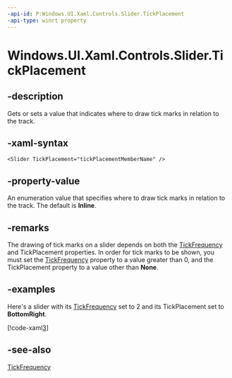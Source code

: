 ```yaml
---
-api-id: P:Windows.UI.Xaml.Controls.Slider.TickPlacement
-api-type: winrt property
---
```


<!-- Property syntax
public Windows.UI.Xaml.Controls.Primitives.TickPlacement TickPlacement { get;  set; }
-->

# Windows.UI.Xaml.Controls.Slider.TickPlacement

## -description
Gets or sets a value that indicates where to draw tick marks in relation to the track.

## -xaml-syntax
```xaml
<Slider TickPlacement="tickPlacementMemberName" />
```


## -property-value
An enumeration value that specifies where to draw tick marks in relation to the track. The default is **Inline**.

## -remarks
The drawing of tick marks on a slider depends on both the [TickFrequency](slider_tickfrequency.md) and TickPlacement properties. In order for tick marks to be shown, you must set the [TickFrequency](slider_tickfrequency.md) property to a value greater than 0, and the TickPlacement property to a value other than **None**.

## -examples
Here's a slider with its [TickFrequency](slider_tickfrequency.md) set to 2 and its TickPlacement set to **BottomRight**.



[!code-xaml[3](../windows.ui.xaml.data/code/System.Windows.Controls.Extended.SliderSL/csharp/Page.xaml#Snippet3)]

## -see-also
[TickFrequency](slider_tickfrequency.md)

